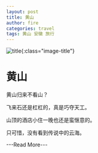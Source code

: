 ```yaml
---
layout: post
title: 黄山
author: fire
categories: travel 
tags: 黄山 安徽 旅行
---
```


![title](http://image.sideproject.cn/title/title_101.jpg){:class="image-title"}

黄山
===

黄山归来不看山？

飞来石还是杠杠的，真是巧夺天工。

山顶的酒店小住一晚也还是蛮惬意的。

只可惜，没有看到传说中的云海。



---Read More---
